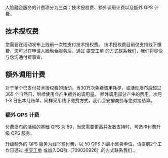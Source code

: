 人脸融合服务的计费项分为三类：技术授权费、额外调用计费以及额外 QPS 计费。

## 技术授权费
您需要在活动发布上线前一次性支付技术授权费。
技术授权费目前仅支持线下缴费，您可以在申请人脸融合服务后，通过 [提交工单](https://console.cloud.tencent.com/workorder/category) 的方式联系我们，我们将尽快与您沟通付费事宜。

## 额外调用计费
对于单个已支付技术授权费的活动，当30万次免费调用耗尽，或活动发布后超过 365 个自然日，继续使用会产生额外的调用量。
额外调用部分产生的费用，次月 1-3 日出本月账单，同样采用线下缴费方式，我们会安排商务与您对接结算。

### 额外 QPS 计费
付费发布的活动的基础 QPS 为 50，当您需要更高并发数支持时，可选择付费升级 QPS 服务。

升级额外的 QPS 服务为线下预付费，以 50 QPS 为最小售卖单位，请提前2个工作日通过 [提交工单](https://console.cloud.tencent.com/workorder/category) 或加入QQ群（709030926）的方式联系我们 。